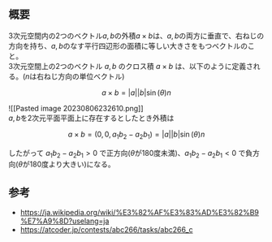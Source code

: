## 概要

3次元空間内の2つのベクトル$a, b$の外積$a\times b$は、$a, b$の両方に垂直で、右ねじの方向を持ち、$a, b$のなす平行四辺形の面積に等しい大きさをもつベクトルのこと。  
3次元空間上の2つのベクトル $a, b$ のクロス積 $a × b$ は、以下のように定義される。($n$は右ねじ方向の単位ベクトル)

$$
a \times b = |a||b|\sin(\theta)n
$$

![[Pasted image 20230806232610.png]]  
$a, b$を2次元平面平面上に存在するとしたとき外積は

$$
a \times b = (0, 0, a_1b_2 - a_2b_1)=|a||b|\sin(\theta)n
$$

したがって $a_1b_2 - a_2b_1 > 0$ で正方向($\theta$が180度未満)、$a_1b_2 - a_2b_1 < 0$ で負方向($\theta$が180度より大きい)になる。

## 参考
- https://ja.wikipedia.org/wiki/%E3%82%AF%E3%83%AD%E3%82%B9%E7%A9%8D?uselang=ja  
- https://atcoder.jp/contests/abc266/tasks/abc266_c  
